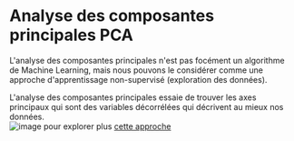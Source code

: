 # Analyse des composantes principales PCA 
L'analyse des composantes principales n'est pas focément un algorithme de Machine Learning, mais nous pouvons le considérer comme une approche d'apprentissage non-supervisé (exploration des données).

L'analyse des composantes principales essaie de trouver les axes principaux qui sont des variables décorrélées qui décrivent au mieux nos données.
<br>
![image](https://user-images.githubusercontent.com/84160502/155862667-accc9634-9c7d-44b3-bbc3-b59712f399c7.png)
pour explorer plus [cette approche](https://medium.com/apprentice-journal/pca-application-in-machine-learning-4827c07a61db)


